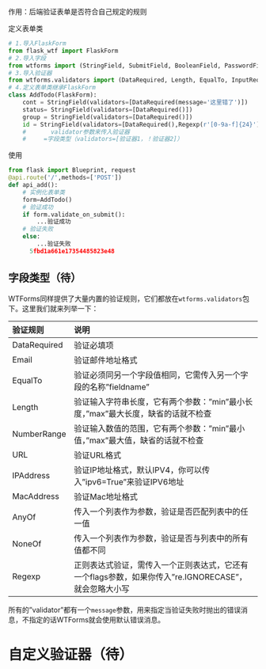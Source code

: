 作用：后端验证表单是否符合自己规定的规则

定义表单类

```python
# 1.导入FlaskForm
from flask_wtf import FlaskForm
# 2.导入字段
from wtforms import (StringField, SubmitField, BooleanField, PasswordField)
# 3.导入验证器
from wtforms.validators import (DataRequired, Length, EqualTo, InputRequired)
# 4.定义表单类继承FlaskForm
class AddTodo(FlaskForm):
    cont = StringField(validators=[DataRequired(message='这里错了')])
    status= StringField(validators=[DataRequired()])
    group = StringField(validators=[DataRequired()])
    id = StringField(validators=[DataRequired(),Regexp(r'[0-9a-f]{24}')])#正则验证
    #       validator参数来传入验证器
    #     =字段类型（validators=[验证器1，！验证器2]）
```

使用

~~~python
from flask import Blueprint, request
@api.route('/',methods=['POST'])
def api_add():
  	# 实例化表单类
    form=AddTodo()
    # 验证成功
    if form.validate_on_submit():
    	...验证成功
    # 验证失败
    else:
    	...验证失败
      5fbd1a661e17354485823e48
~~~





## 字段类型（待）



WTForms同样提供了大量内置的验证规则，它们都放在`wtforms.validators`包下。这里我们就来列举一下：

| 验证规则     | 说明                                                         |
| :----------- | :----------------------------------------------------------- |
| DataRequired | 验证必填项                                                   |
| Email        | 验证邮件地址格式                                             |
| EqualTo      | 验证必须同另一个字段值相同，它需传入另一个字段的名称”fieldname” |
| Length       | 验证输入字符串长度，它有两个参数：”min”最小长度，”max”最大长度，缺省的话就不检查 |
| NumberRange  | 验证输入数值的范围，它有两个参数：”min”最小值，”max”最大值，缺省的话就不检查 |
| URL          | 验证URL格式                                                  |
| IPAddress    | 验证IP地址格式，默认IPV4，你可以传入”ipv6=True”来验证IPV6地址 |
| MacAddress   | 验证Mac地址格式                                              |
| AnyOf        | 传入一个列表作为参数，验证是否匹配列表中的任一值             |
| NoneOf       | 传入一个列表作为参数，验证是否与列表中的所有值都不同         |
| Regexp       | 正则表达式验证，需传入一个正则表达式，它还有一个flags参数，如果你传入”re.IGNORECASE”，就会忽略大小写 |

所有的”validator”都有一个`message`参数，用来指定当验证失败时抛出的错误消息，不指定的话WTForms就会使用默认错误消息。

# 自定义验证器（待）